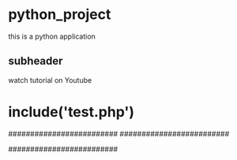 # python_project
this  is a python application 

## subheader
watch tutorial on Youtube
# include('test.php')
#########################
#########################

#########################
